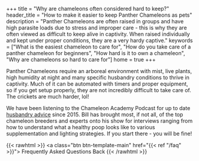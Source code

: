 +++
title = "Why are chameleons often considered hard to keep?"
header_title = "How to make it easier to keep Panther Chameleons as pets"
description = "Panther Chameleons are often raised in groups and have high parasite loads due to stress and improper care - this is why they are often viewed as difficult to keep alive in captivity. When raised individually and kept under proper conditions, they are a very hardy captive."
keywords = ["What is the easiest chameleon to care for", "How do you take care of a panther chameleon for beginners", "How hard is it to own a chameleon", "Why are chameleons so hard to care for"]
home = true
+++

Panther Chameleons require an arboreal environment with mist, live plants, high humidity at night and many specific husbandry conditions to thrive in captivity. Much of it can be automated with timers and proper equipment, so if you get setup properly, they are not incredibly difficult to take care of. The crickets are much harder, lol!

We have been listening to the Chameleon Academy Podcast for up to date [husbandry advice](https://chameleonacademy.com/panther-chameleon-care/) since 2015. Bill has brought most, if not all, of the top chameleon breeders and experts onto his show for interviews ranging from how to understand what a healthy poop looks like to various supplementation and lighting strategies. If you start there - you will be fine!


{{< rawhtml >}}
<a class="btn btn-template-main" href="{{< ref "/faq" >}}"> Frequently Asked Questions <i class="fas fa-backward"></i> Back </a>
{{< /rawhtml >}}
